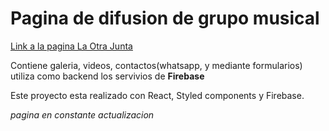 # Pagina de difusion de grupo musical

[Link a la pagina La Otra Junta](https://www.laotrajunta.com.ar)

Contiene galeria, videos, contactos(whatsapp, y mediante formularios)
utiliza como backend  los servivios de **Firebase**

Este proyecto esta realizado con React, Styled components y Firebase.

*pagina en constante actualizacion*
